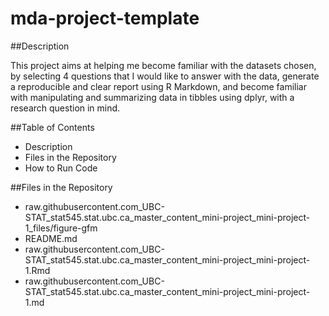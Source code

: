 # mda-project-template
##Description

This project aims at helping me become familiar with the datasets chosen, by selecting 4 questions that I would like to answer with the data, generate a reproducible and clear report using R Markdown, and become familiar with manipulating and summarizing data in tibbles using dplyr, with a research question in mind.


##Table of Contents
- Description
- Files in the Repository
- How to Run Code


##Files in the Repository

- raw.githubusercontent.com_UBC-STAT_stat545.stat.ubc.ca_master_content_mini-project_mini-project-1_files/figure-gfm
- README.md
- raw.githubusercontent.com_UBC-STAT_stat545.stat.ubc.ca_master_content_mini-project_mini-project-1.Rmd
- raw.githubusercontent.com_UBC-STAT_stat545.stat.ubc.ca_master_content_mini-project_mini-project-1.md

